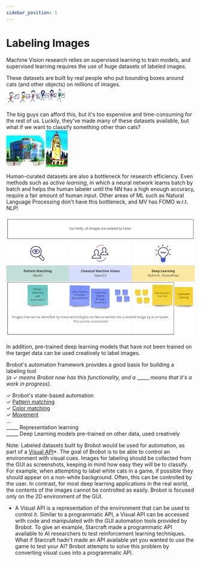 ```yaml
---
sidebar_position: 1
---
```


# Labeling Images

Machine Vision research relies on supervised learning to train models, and supervised learning requires the 
use of huge datasets of labeled images. 

These datasets are built by real people who put bounding boxes around cats (and other objects) on millions of images.  
![people](/img/intro/people_labeling.png)

The big guys can afford this, but it's too expensive and time-consuming for the rest of us. 
Luckily, they've made many of these datasets available, but what if we want to classify something other than cats?  
![google](/img/intro/google.png)
![stanford](/img/intro/stanford.png)

Human-curated datasets are also a bottleneck for research efficiency. Even methods such as _active learning_, 
in which a neural network learns batch by batch and helps the human labeler until the NN has a high enough accuracy, 
require a fair amount of human input. Other areas of ML such as Natural Language
Processing don't have this bottleneck, and MV has FOMO w.r.t. NLP!

![automate](/img/intro/automate.png)

In addition, pre-trained deep learning models that have not been trained on the target data can be used 
creatively to label images.  

Brobot's automation framework provides a good basis for building a labeling tool   
_(a ✓ means Brobot now has this functionality, and a_ _____ _means that it's a work in progress)._  
   
✓ Brobot's state-based automation  
✓ [Pattern matching](../../tutorials/tutorial-basics/live-automation.mdx)  
✓ [Color matching](../../guides/labeling/classify.md)   
✓ [Movement](../finding-objects/movement.md)  
  ...  
_____  Representation learning  
_____  Deep Learning models pre-trained on other data, used creatively  

Note: Labeled datasets built by Brobot would be used for automation, as part of a [Visual API](/visualAPI)*. 
The goal of Brobot is to be able to control an environment with visual cues. Images for labeling should be collected from the GUI
as screenshots, keeping in mind how easy they will be to classify. For example, when attempting to label 
white cats in a game, if possible they should appear on a non-white background. Often, this can be controlled by 
the user. In contrast, for most deep learning applications in the real world,
the contents of the images cannot be controlled as easily. Brobot is focused only on the 2D environment of the GUI.  

* A Visual API is a representation of the environment that can be used to control it. Similar to a
  programmatic API, a Visual API can be accessed with code and manipulated with the GUI automation tools
  provided by Brobot. To give an example, Starcraft made a programmatic API available to AI researchers
  to test reinforcement learning techniques. What if Starcraft hadn't made an API available yet you
  wanted to use the game to test your AI? Brobot attempts to solve this problem by converting visual cues
  into a programmatic API. 